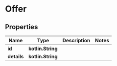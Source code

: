 
# Offer

## Properties
Name | Type | Description | Notes
------------ | ------------- | ------------- | -------------
**id** | **kotlin.String** |  | 
**details** | **kotlin.String** |  | 



